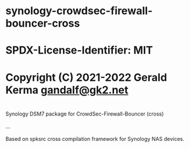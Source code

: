 # synology-crowdsec-firewall-bouncer-cross
#
# SPDX-License-Identifier: MIT
#
# Copyright (C) 2021-2022 Gerald Kerma <gandalf@gk2.net>
#
Synology DSM7 package for CrowdSec-Firewall-Bouncer (cross) \
\
...\
\
Based on spksrc cross compilation framework for Synology NAS devices.
